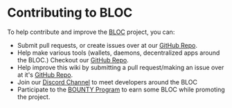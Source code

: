 
# Contributing to BLOC

To help contribute and improve the [BLOC](https://bloc.money) project, you can:

* Submit pull requests, or create issues over at our [GitHub Repo](https://github.com/furiousteam/BLOC).
* Help make various tools (wallets, daemons, decentralized apps around the BLOC.) Checkout our [GitHub Repo](https://github.com/furiousteam/BLOC).
* Help improve this wiki by submitting a pull request/making an issue over at it's [GitHub Repo](https://github.com/furiousteam/BLOC-wiki).
* Join our [Discord Channel](https://discord.gg/5Buudya) to meet developers around the BLOC
* Participate to the [BOUNTY Program](../guides/Bounty-Program.md) to earn some BLOC while promoting the project.